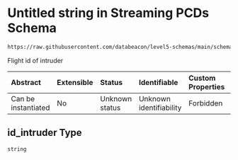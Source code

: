 # Untitled string in Streaming PCDs Schema

```txt
https://raw.githubusercontent.com/databeacon/level5-schemas/main/schemas/batch/pcds.schema.json#/properties/id_intruder
```

Flight id of intruder

| Abstract            | Extensible | Status         | Identifiable            | Custom Properties | Additional Properties | Access Restrictions | Defined In                                                                    |
| :------------------ | :--------- | :------------- | :---------------------- | :---------------- | :-------------------- | :------------------ | :---------------------------------------------------------------------------- |
| Can be instantiated | No         | Unknown status | Unknown identifiability | Forbidden         | Allowed               | none                | [pcds.schema.json\*](../../out/batch/pcds.schema.json "open original schema") |

## id\_intruder Type

`string`
